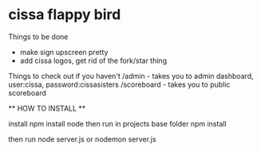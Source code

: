 # cissa flappy bird

Things to be done
  - make sign upscreen pretty
  - add cissa logos, get rid of the fork/star thing

Things to check out if you haven't
  /admin - takes you to admin dashboard, user:cissa, password:cissasisters
  /scoreboard - takes you to public scoreboard
  

** HOW TO INSTALL **

install npm
install node
then run in projects base folder
npm install

then run
node server.js   or    nodemon server.js

